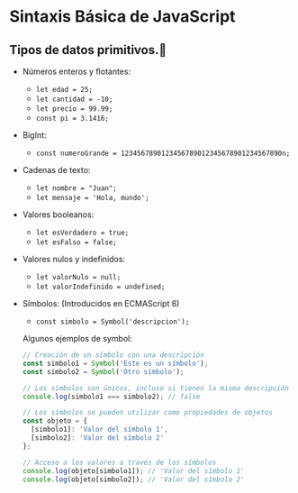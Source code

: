 # Sintaxis Básica de JavaScript

## Tipos de datos primitivos.💎

- Números enteros y flotantes:
  - `let edad = 25;`
  - `let cantidad = -10;`
  - `let precio = 99.99;`
  - `const pi = 3.1416;`

- BigInt:
  - `const numeroGrande = 1234567890123456789012345678901234567890n;`

- Cadenas de texto:
  - `let nombre = "Juan";`
  - `let mensaje = 'Hola, mundo';`

- Valores booleanos:
  - `let esVerdadero = true;`
  - `let esFalso = false;`

- Valores nulos y indefinidos:
  - `let valorNulo = null;`
  - `let valorIndefinido = undefined;`

- Símbolos: (Introducidos en ECMAScript 6)
  - `const simbolo = Symbol('descripcion');`

  Algunos ejemplos de symbol:

  ```javascript
  // Creación de un símbolo con una descripción
  const simbolo1 = Symbol('Este es un símbolo');
  const simbolo2 = Symbol('Otro símbolo');

  // Los símbolos son únicos, incluso si tienen la misma descripción
  console.log(simbolo1 === simbolo2); // false

  // Los símbolos se pueden utilizar como propiedades de objetos
  const objeto = {
    [simbolo1]: 'Valor del símbolo 1',
    [simbolo2]: 'Valor del símbolo 2'
  };

  // Acceso a los valores a través de los símbolos
  console.log(objeto[simbolo1]); // 'Valor del símbolo 1'
  console.log(objeto[simbolo2]); // 'Valor del símbolo 2'


